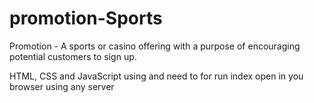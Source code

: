 # promotion-Sports
Promotion - A sports or casino offering with a purpose of encouraging potential customers to sign up.

HTML, CSS and JavaScript using 
and 
need to for run index open in you browser using any server
